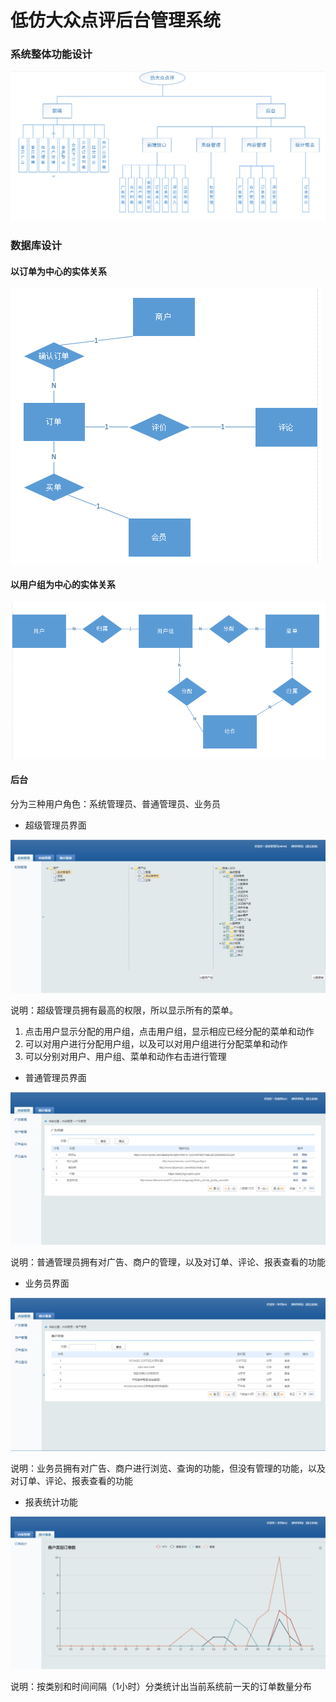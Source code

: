 # 低仿大众点评后台管理系统

### 系统整体功能设计
![image](https://github.com/SavorTheFlavor/publicComment/raw/master/images/structure.png)

### 数据库设计

#### 以订单为中心的实体关系
![image](https://github.com/SavorTheFlavor/publicComment/raw/master/images/E-order.png)

#### 以用户组为中心的实体关系
![image](https://github.com/SavorTheFlavor/publicComment/raw/master/images/E-user.png)


#### 后台

分为三种用户角色：系统管理员、普通管理员、业务员

* 超级管理员界面

![image](https://github.com/SavorTheFlavor/publicComment/raw/master/images/back_root.png)

说明：超级管理员拥有最高的权限，所以显示所有的菜单。

1. 点击用户显示分配的用户组，点击用户组，显示相应已经分配的菜单和动作
2. 可以对用户进行分配用户组，以及可以对用户组进行分配菜单和动作
3. 可以分别对用户、用户组、菜单和动作右击进行管理

* 普通管理员界面

![image](https://github.com/SavorTheFlavor/publicComment/raw/master/images/back_admin.png)

说明：普通管理员拥有对广告、商户的管理，以及对订单、评论、报表查看的功能

* 业务员界面

![image](https://github.com/SavorTheFlavor/publicComment/raw/master/images/back_service.png)

说明：业务员拥有对广告、商户进行浏览、查询的功能，但没有管理的功能，以及对订单、评论、报表查看的功能

* 报表统计功能

![image](https://github.com/SavorTheFlavor/publicComment/raw/master/images/back_report.png)

说明：按类别和时间间隔（1小时）分类统计出当前系统前一天的订单数量分布
